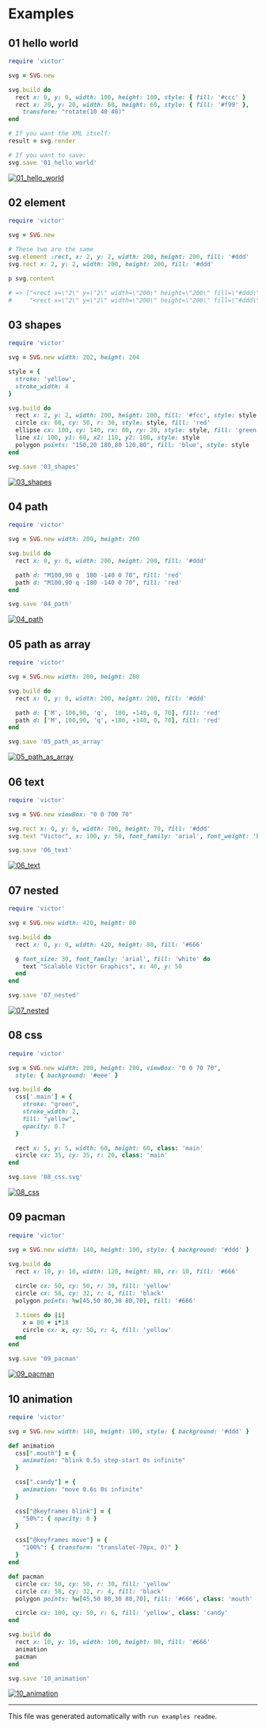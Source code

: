 # Examples

## 01 hello world

```ruby
require 'victor'

svg = SVG.new

svg.build do 
  rect x: 0, y: 0, width: 100, height: 100, style: { fill: '#ccc' }
  rect x: 20, y: 20, width: 60, height: 60, style: { fill: '#f99' },
    transform: "rotate(10 40 40)"
end

# If you want the XML itself:
result = svg.render

# If you want to save:
svg.save '01_hello_world'
```

[![01_hello_world](https://cdn.rawgit.com/DannyBen/victor/master/examples/01_hello_world.svg)](https://github.com/DannyBen/victor/blob/master/examples/01_hello_world.rb)


## 02 element

```ruby
require 'victor'

svg = SVG.new

# These two are the same
svg.element :rect, x: 2, y: 2, width: 200, height: 200, fill: '#ddd'
svg.rect x: 2, y: 2, width: 200, height: 200, fill: '#ddd'

p svg.content

# => ["<rect x=\"2\" y=\"2\" width=\"200\" height=\"200\" fill=\"#ddd\"/>", 
#     "<rect x=\"2\" y=\"2\" width=\"200\" height=\"200\" fill=\"#ddd\"/>"]
```



## 03 shapes

```ruby
require 'victor'

svg = SVG.new width: 202, height: 204

style = {
  stroke: 'yellow',
  stroke_width: 4
}

svg.build do 
  rect x: 2, y: 2, width: 200, height: 200, fill: '#fcc', style: style
  circle cx: 60, cy: 50, r: 30, style: style, fill: 'red'
  ellipse cx: 100, cy: 140, rx: 80, ry: 20, style: style, fill: 'green'
  line x1: 100, y1: 60, x2: 110, y2: 100, style: style
  polygon points: "150,20 180,80 120,80", fill: 'blue', style: style
end

svg.save '03_shapes'
```

[![03_shapes](https://cdn.rawgit.com/DannyBen/victor/master/examples/03_shapes.svg)](https://github.com/DannyBen/victor/blob/master/examples/03_shapes.rb)


## 04 path

```ruby
require 'victor'

svg = SVG.new width: 200, height: 200 

svg.build do 
  rect x: 0, y: 0, width: 200, height: 200, fill: '#ddd'

  path d: "M100,90 q  180 -140 0 70", fill: 'red'
  path d: "M100,90 q -180 -140 0 70", fill: 'red'
end

svg.save '04_path'
```

[![04_path](https://cdn.rawgit.com/DannyBen/victor/master/examples/04_path.svg)](https://github.com/DannyBen/victor/blob/master/examples/04_path.rb)


## 05 path as array

```ruby
require 'victor'

svg = SVG.new width: 200, height: 200 

svg.build do 
  rect x: 0, y: 0, width: 200, height: 200, fill: '#ddd'

  path d: ['M', 100,90, 'q',  180, -140, 0, 70], fill: 'red'
  path d: ['M', 100,90, 'q', -180, -140, 0, 70], fill: 'red'
end

svg.save '05_path_as_array'
```

[![05_path_as_array](https://cdn.rawgit.com/DannyBen/victor/master/examples/05_path_as_array.svg)](https://github.com/DannyBen/victor/blob/master/examples/05_path_as_array.rb)


## 06 text

```ruby
require 'victor'

svg = SVG.new viewBox: "0 0 700 70"

svg.rect x: 0, y: 0, width: 700, height: 70, fill: '#ddd'
svg.text "Victor", x: 100, y: 50, font_family: 'arial', font_weight: 'bold', font_size: 40, fill: 'blue'

svg.save '06_text'
```

[![06_text](https://cdn.rawgit.com/DannyBen/victor/master/examples/06_text.svg)](https://github.com/DannyBen/victor/blob/master/examples/06_text.rb)


## 07 nested

```ruby
require 'victor'

svg = SVG.new width: 420, height: 80

svg.build do
  rect x: 0, y: 0, width: 420, height: 80, fill: '#666'

  g font_size: 30, font_family: 'arial', fill: 'white' do
    text "Scalable Victor Graphics", x: 40, y: 50
  end
end

svg.save '07_nested'
```

[![07_nested](https://cdn.rawgit.com/DannyBen/victor/master/examples/07_nested.svg)](https://github.com/DannyBen/victor/blob/master/examples/07_nested.rb)


## 08 css

```ruby
require 'victor'

svg = SVG.new width: 200, height: 200, viewBox: "0 0 70 70", 
  style: { background: '#eee' }

svg.build do 
  css['.main'] = {
    stroke: "green", 
    stroke_width: 2,
    fill: "yellow",
    opacity: 0.7
  }

  rect x: 5, y: 5, width: 60, height: 60, class: 'main'
  circle cx: 35, cy: 35, r: 20, class: 'main'
end

svg.save '08_css.svg'
```

[![08_css](https://cdn.rawgit.com/DannyBen/victor/master/examples/08_css.svg)](https://github.com/DannyBen/victor/blob/master/examples/08_css.rb)


## 09 pacman

```ruby
require 'victor'

svg = SVG.new width: 140, height: 100, style: { background: '#ddd' }

svg.build do 
  rect x: 10, y: 10, width: 120, height: 80, rx: 10, fill: '#666'
  
  circle cx: 50, cy: 50, r: 30, fill: 'yellow'
  circle cx: 58, cy: 32, r: 4, fill: 'black'
  polygon points: %w[45,50 80,30 80,70], fill: '#666'

  3.times do |i|
    x = 80 + i*18
    circle cx: x, cy: 50, r: 4, fill: 'yellow'
  end
end

svg.save '09_pacman'
```

[![09_pacman](https://cdn.rawgit.com/DannyBen/victor/master/examples/09_pacman.svg)](https://github.com/DannyBen/victor/blob/master/examples/09_pacman.rb)


## 10 animation

```ruby
require 'victor'

svg = SVG.new width: 140, height: 100, style: { background: '#ddd' }

def animation
  css[".mouth"] = {
    animation: "blink 0.5s step-start 0s infinite"
  }

  css[".candy"] = {
    animation: "move 0.6s 0s infinite"
  }

  css["@keyframes blink"] = {
    "50%": { opacity: 0 }
  }

  css["@keyframes move"] = {
    "100%": { transform: "translate(-70px, 0)" }
  }
end

def pacman
  circle cx: 50, cy: 50, r: 30, fill: 'yellow'
  circle cx: 58, cy: 32, r: 4, fill: 'black'
  polygon points: %w[45,50 80,30 80,70], fill: '#666', class: 'mouth'

  circle cx: 100, cy: 50, r: 6, fill: 'yellow', class: 'candy'
end

svg.build do 
  rect x: 10, y: 10, width: 100, height: 80, fill: '#666'
  animation
  pacman
end

svg.save '10_animation'
```

[![10_animation](https://cdn.rawgit.com/DannyBen/victor/master/examples/10_animation.svg)](https://github.com/DannyBen/victor/blob/master/examples/10_animation.rb)



---

This file was generated automatically with `run examples readme`.